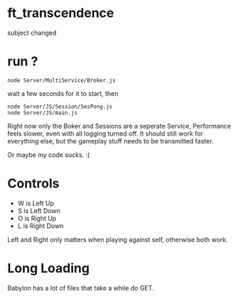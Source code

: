 # ft_transcendence
subject changed

# run ?

```
node Server/MultiService/Broker.js
```
wait a few seconds for it to start, then
```
node Server/JS/Session/SesPong.js
node Server/JS/main.js 
```

Right now only the Boker and Sessions are a seperate Service,
Performance feels slower, even with all logging turned off.
It should still work for everything else,
but the gameplay stuff needs to be transmitted faster.

Or maybe my code sucks. :(

# Controls
* W is Left Up
* S is Left Down
* O is Right Up
* L is Right Down

Left and Right only matters when playing against self, otherwise both work.

# Long Loading
Babylon has a lot of files that take a while do GET.
